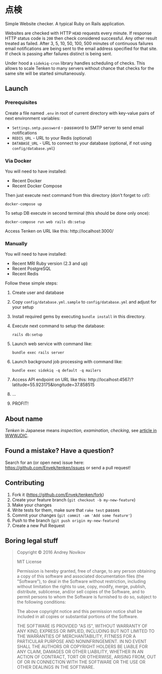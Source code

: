 # 点検

Simple Website checker. A typical Ruby on Rails application.

Websites are checked with HTTP `HEAD` requests every minute. If response HTTP status code is `200` then check considered
successful. Any other result treated as failed. After 3, 5, 10, 50, 100, 500 minutes of continuous failures email
notifications are being sent to the email address specified for that site. If check is passing after failures distinct
is being sent.

Under hood a `sidekiq-cron` library handles scheduling of checks. This allows to scale Tenken to many servers without
chance that checks for the same site will be started simultaneously.


## Launch

### Prerequisites

Create a file named `.env` in root of current directory with key-value pairs of next environment variables:

 - `Settings.smtp.password` - password to SMTP server to send email notifications
 - `REDIS_URL` - URL to your Redis (optional)
 - `DATABASE_URL` - URL to connect to your database (optional, if not using `config/database.yml`)


### Via Docker

You will need to have installed:

 - Recent Docker
 - Recent Docker Compose

Then just execute next command from this directory (don't forget to `cd`!):

    docker-compose up

To setup DB execute in second terminal (this should be done only once):

    docker-compose run web rails db:setup

Access Tenken on URL like this: http://localhost:3000/


### Manually

You will need to have installed:

 - Recent MRI Ruby version (2.3 and up)
 - Recent PostgreSQL
 - Recent Redis

Follow these simple steps:

 1. Create user and database

 2. Copy `config/database.yml.sample` to `config/database.yml` and adjust for your setup

 3. Install required gems by executing `bundle install` in this directory.

 4. Execute next command to setup the database:

        rails db:setup

 5. Launch web service with command like:

        bundle exec rails server

 6. Launch background job processing with command like:

        bundle exec sidekiq -q default -q mailers

 7. Access API endpoint on URL like this: http://localhost:4567/?latitude=55.923175&longitude=37.858515

 8. …

 9. PROFIT!


## About name

_Tenken_ in Japanese means _inspection, examination, checking_, see [article in WWWJDIC](http://www.edrdg.org/jmdictdb/cgi-bin/entr.py?svc=jmdict&sid=&q=1441540).


## Found a mistake? Have a question?

Search for an (or open new) issue here: https://github.com/Envek/tenken/issues or send a pull request!


## Contributing

 1. Fork it (<https://github.com/Envek/tenken/fork>)
 2. Create your feature branch (`git checkout -b my-new-feature`)
 3. Make your changes
 4. Write tests for them, make sure that `rake test` passes
 5. Commit your changes (`git commit -am 'Add some feature'`)
 6. Push to the branch (`git push origin my-new-feature`)
 7. Create a new Pull Request


## Boring legal stuff

> Copyright © 2016 Andrey Novikov
>
> MIT License
>
> Permission is hereby granted, free of charge, to any person obtaining
> a copy of this software and associated documentation files (the
> "Software"), to deal in the Software without restriction, including
> without limitation the rights to use, copy, modify, merge, publish,
> distribute, sublicense, and/or sell copies of the Software, and to
> permit persons to whom the Software is furnished to do so, subject to
> the following conditions:
>
> The above copyright notice and this permission notice shall be
> included in all copies or substantial portions of the Software.
>
> THE SOFTWARE IS PROVIDED "AS IS", WITHOUT WARRANTY OF ANY KIND,
> EXPRESS OR IMPLIED, INCLUDING BUT NOT LIMITED TO THE WARRANTIES OF
> MERCHANTABILITY, FITNESS FOR A PARTICULAR PURPOSE AND
> NONINFRINGEMENT. IN NO EVENT SHALL THE AUTHORS OR COPYRIGHT HOLDERS BE
> LIABLE FOR ANY CLAIM, DAMAGES OR OTHER LIABILITY, WHETHER IN AN ACTION
> OF CONTRACT, TORT OR OTHERWISE, ARISING FROM, OUT OF OR IN CONNECTION
> WITH THE SOFTWARE OR THE USE OR OTHER DEALINGS IN THE SOFTWARE.
